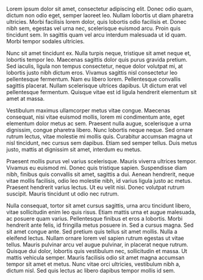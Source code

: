 Lorem ipsum dolor sit amet, consectetur adipiscing elit. Donec odio quam,
dictum non odio eget, semper laoreet leo. Nullam lobortis ut diam pharetra
ultricies. Morbi facilisis lorem dolor, quis lobortis odio facilisis et. Donec
nibh sem, egestas vel urna nec, scelerisque euismod arcu. Proin quis tincidunt
sem. In sagittis quam vel arcu interdum malesuada ut id quam. Morbi tempor
sodales ultricies.

Nunc sit amet tincidunt ex. Nulla turpis neque, tristique sit amet neque et,
lobortis tempor leo. Maecenas sagittis dolor quis purus gravida pretium. Sed
iaculis, ligula non tempus consectetur, neque dolor volutpat mi, at lobortis
justo nibh dictum eros. Vivamus sagittis nisl consectetur leo pellentesque
fermentum. Nam eu libero lorem. Pellentesque convallis sagittis placerat.
Nullam scelerisque ultrices dapibus. Ut dictum erat vel pellentesque fermentum.
Quisque vitae est id ligula hendrerit elementum sit amet at massa.

Vestibulum maximus ullamcorper metus vitae congue. Maecenas consequat, nisi
vitae euismod mollis, lorem mi condimentum ante, eget elementum dolor metus ac
sem. Praesent nulla augue, scelerisque a urna dignissim, congue pharetra
libero. Nunc lobortis neque neque. Sed ornare rutrum lectus, vitae molestie mi
mollis quis. Curabitur accumsan magna ut nisl tincidunt, nec cursus sem
dapibus. Etiam sed semper tellus. Duis metus justo, mattis at dignissim sit
amet, interdum eu metus.

Praesent mollis purus vel varius scelerisque. Mauris viverra ultrices tempor.
Vivamus eu euismod mi. Donec quis tristique sapien. Suspendisse diam nibh,
finibus quis convallis sit amet, sagittis a dui. Aenean hendrerit, neque vitae
mollis facilisis, odio leo molestie nibh, id varius ligula justo ac metus.
Praesent hendrerit varius lectus. Ut eu velit nisi. Donec volutpat rutrum
suscipit. Mauris tincidunt ut odio nec rutrum.

Nulla consequat, tortor sit amet cursus sagittis, urna arcu tincidunt libero,
vitae sollicitudin enim leo quis risus. Etiam mattis urna et augue malesuada,
ac posuere quam varius. Pellentesque finibus et eros a lobortis. Morbi
hendrerit ante felis, id fringilla metus posuere in. Sed a cursus magna. Sed
sit amet congue ante. Sed pretium quis tellus sit amet mollis. Nulla a eleifend
lectus. Nullam ornare lorem vel sapien rutrum egestas ut vitae tellus. Mauris
pulvinar arcu vel augue pulvinar, in placerat neque rutrum. Quisque dui dolor,
lobortis quis vestibulum nec, sollicitudin et massa. Ut mattis vehicula semper.
Mauris facilisis odio sit amet magna accumsan tempor sit amet et metus. Nunc
vitae orci ultricies, vestibulum nibh a, dictum nisl. Sed quis lectus ac libero
dapibus tempor mollis id sem.
